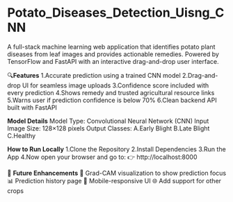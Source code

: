 # Potato_Diseases_Detection_Uisng_CNN
A full-stack machine learning web application that identifies potato plant diseases from leaf images and provides actionable remedies. Powered by TensorFlow and FastAPI with an interactive drag-and-drop user interface.

🔍**Features**
1.Accurate prediction using a trained CNN model
2.Drag-and-drop UI for seamless image uploads
3.Confidence score included with every prediction
4.Shows remedy and trusted agricultural resource links
5.Warns user if prediction confidence is below 70%
6.Clean backend API built with FastAPI

**Model Details**
Model Type: Convolutional Neural Network (CNN)
Input Image Size: 128×128 pixels
Output Classes:
A.Early Blight
B.Late Blight
C.Healthy

**How to Run Locally**
1.Clone the Repository
2.Install Dependencies
3.Run the App
4.Now open your browser and go to:
👉 http://localhost:8000

📌 **Future Enhancements**
🧠 Grad-CAM visualization to show prediction focus
📊 Prediction history page
📱 Mobile-responsive UI
🌐 Add support for other crops

